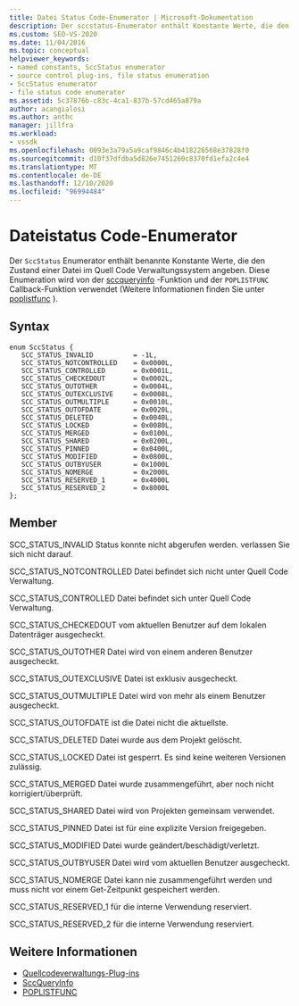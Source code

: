 ```yaml
---
title: Datei Status Code-Enumerator | Microsoft-Dokumentation
description: Der sccstatus-Enumerator enthält Konstante Werte, die den Status einer Datei im Quell Code Verwaltungssystem angeben und von sccqueryinfo und poplistfunc verwendet werden.
ms.custom: SEO-VS-2020
ms.date: 11/04/2016
ms.topic: conceptual
helpviewer_keywords:
- named constants, SccStatus enumerator
- source control plug-ins, file status enumeration
- SccStatus enumerator
- file status code enumerator
ms.assetid: 5c37876b-c83c-4ca1-837b-57cd465a879a
author: acangialosi
ms.author: anthc
manager: jillfra
ms.workload:
- vssdk
ms.openlocfilehash: 0093e3a79a5a9caf9846c4b418226568e37828f0
ms.sourcegitcommit: d10f37dfdba5d826e7451260c8370fd1efa2c4e4
ms.translationtype: MT
ms.contentlocale: de-DE
ms.lasthandoff: 12/10/2020
ms.locfileid: "96994484"
---
```

# <a name="file-status-code-enumerator"></a>Dateistatus Code-Enumerator
Der `SccStatus` Enumerator enthält benannte Konstante Werte, die den Zustand einer Datei im Quell Code Verwaltungssystem angeben. Diese Enumeration wird von der [sccqueryinfo](../extensibility/sccqueryinfo-function.md) -Funktion und der `POPLISTFUNC` Callback-Funktion verwendet (Weitere Informationen finden Sie unter [poplistfunc](../extensibility/poplistfunc.md) ).

## <a name="syntax"></a>Syntax

```
enum SccStatus {
   SCC_STATUS_INVALID          = -1L,
   SCC_STATUS_NOTCONTROLLED    = 0x0000L,
   SCC_STATUS_CONTROLLED       = 0x0001L,
   SCC_STATUS_CHECKEDOUT       = 0x0002L,
   SCC_STATUS_OUTOTHER         = 0x0004L,
   SCC_STATUS_OUTEXCLUSIVE     = 0x0008L,
   SCC_STATUS_OUTMULTIPLE      = 0x0010L,
   SCC_STATUS_OUTOFDATE        = 0x0020L,
   SCC_STATUS_DELETED          = 0x0040L,
   SCC_STATUS_LOCKED           = 0x0080L,
   SCC_STATUS_MERGED           = 0x0100L,
   SCC_STATUS_SHARED           = 0x0200L,
   SCC_STATUS_PINNED           = 0x0400L,
   SCC_STATUS_MODIFIED         = 0x0800L,
   SCC_STATUS_OUTBYUSER        = 0x1000L
   SCC_STATUS_NOMERGE          = 0x2000L
   SCC_STATUS_RESERVED_1       = 0x4000L
   SCC_STATUS_RESERVED_2       = 0x8000L
};
```

## <a name="members"></a>Member
 SCC_STATUS_INVALID Status konnte nicht abgerufen werden. verlassen Sie sich nicht darauf.

 SCC_STATUS_NOTCONTROLLED Datei befindet sich nicht unter Quell Code Verwaltung.

 SCC_STATUS_CONTROLLED Datei befindet sich unter Quell Code Verwaltung.

 SCC_STATUS_CHECKEDOUT vom aktuellen Benutzer auf dem lokalen Datenträger ausgecheckt.

 SCC_STATUS_OUTOTHER Datei wird von einem anderen Benutzer ausgecheckt.

 SCC_STATUS_OUTEXCLUSIVE Datei ist exklusiv ausgecheckt.

 SCC_STATUS_OUTMULTIPLE Datei wird von mehr als einem Benutzer ausgecheckt.

 SCC_STATUS_OUTOFDATE ist die Datei nicht die aktuellste.

 SCC_STATUS_DELETED Datei wurde aus dem Projekt gelöscht.

 SCC_STATUS_LOCKED Datei ist gesperrt. Es sind keine weiteren Versionen zulässig.

 SCC_STATUS_MERGED Datei wurde zusammengeführt, aber noch nicht korrigiert/überprüft.

 SCC_STATUS_SHARED Datei wird von Projekten gemeinsam verwendet.

 SCC_STATUS_PINNED Datei ist für eine explizite Version freigegeben.

 SCC_STATUS_MODIFIED Datei wurde geändert/beschädigt/verletzt.

 SCC_STATUS_OUTBYUSER Datei wird vom aktuellen Benutzer ausgecheckt.

 SCC_STATUS_NOMERGE Datei kann nie zusammengeführt werden und muss nicht vor einem Get-Zeitpunkt gespeichert werden.

 SCC_STATUS_RESERVED_1 für die interne Verwendung reserviert.

 SCC_STATUS_RESERVED_2 für die interne Verwendung reserviert.

## <a name="see-also"></a>Weitere Informationen
- [Quellcodeverwaltungs-Plug-ins](../extensibility/source-control-plug-ins.md)
- [SccQueryInfo](../extensibility/sccqueryinfo-function.md)
- [POPLISTFUNC](../extensibility/poplistfunc.md)
